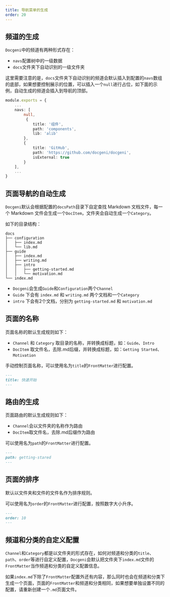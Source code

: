 ```yaml
---
title: 导航菜单的生成
order: 20
---
```


## 频道的生成
`Docgeni`中的频道有两种形式存在：
- `navs`配置树中的一级数据
- `docs`文件夹下自动识别的一级文件夹

这里需要注意的是，`docs`文件夹下自动识别的频道会默认插入到配置的`navs`数组的底部，如果想要控制展示的位置，可以插入一个`null`进行占位，如下面的示例，自动生成的频道会插入到导航的顶部。
```ts
module.exports = {
    ...
    navs: [
        null,
         {
            title: '组件',
            path: 'components',
            lib: 'alib'
        },
        {
            title: 'GitHub',
            path: 'https://github.com/docgeni/docgeni',
            isExternal: true
        }
    ],
    ...
}
```

## 页面导航的自动生成

`Docgeni`默认会根据配置的`docsPath`目录下自定查找 Markdown 文档文件，每一个 Markdown 文件会生成一个`DocItem`，文件夹会自动生成一个`Category`。

如下的目录结构：
```
docs
├── configuration
│   ├── index.md
│   └── lib.md
├── guide
│   ├── index.md
│   ├── writing.md
│   ├── intro
│   │   ├── getting-started.md
│   │   └── motivation.md
└── index.md
```

- `Docgeni`会生成`Guide`和`Configuration`两个`Channel`
- `Guide` 下会有 `index.md` 和 `writing.md` 两个文档和一个`Category` 
- `intro` 下会有2个文档，分别为 `getting-started.md` 和 `motivation.md`

## 页面的名称
页面名称的默认生成规则如下：
- `Channel` 和 `Category` 取目录的名称，并转换成标题，如：`Guide`、`Intro`
- `DocItem` 取文件名，去除.md后缀，并转换成标题，如：`Getting Started`、`Motivation`

手动控制页面名称，可以使用名为`title`的`FrontMatter`进行配置。

```markdown
---
title: 快速开始
---
```

## 路由的生成
页面路由的默认生成规则如下：
- `Channel`会以文件夹的名称作为路由
- `DocItem`取文件名，去除.md后缀作为路由

可以使用名为`path`的`FrontMatter`进行配置。
```markdown
---
path: getting-stared
---
```

## 页面的排序
默认以文件夹和文件的文件名作为排序规则。

可以使用名为`order`的`FrontMatter`进行配置，按照数字大小升序。
```markdown
---
order: 10
---
```

## 频道和分类的自定义配置
`Channel`和`Category`都是以文件夹的形式存在，如何对频道和分类的`title`、`path`、`order`等进行自定义配置，`Docgeni`会默认把文件夹下`index.md`文件的`FrontMatter`当作频道和分类的自定义配置信息。

如果`index.md`下除了`FrontMatter`配置外还有内容，那么同时也会在频道和分类下生成一个页面，页面的`FrontMatter`和频道和分类相同，如果想要单独设置不同的配置，请重新创建一个`.md`页面文件。
